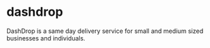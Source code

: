 # dashdrop
DashDrop is a same day delivery service for small and medium sized businesses and individuals.
